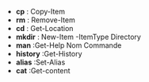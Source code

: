 * **cp** : Copy-Item
* **rm** : Remove-Item
* **cd** : Get-Location
* **mkdir** : New-Item -ItemType Directory
* **man** :Get-Help  Nom Commande
* **history** :Get-History
* **alias** :Set-Alias
* **cat** :Get-content
